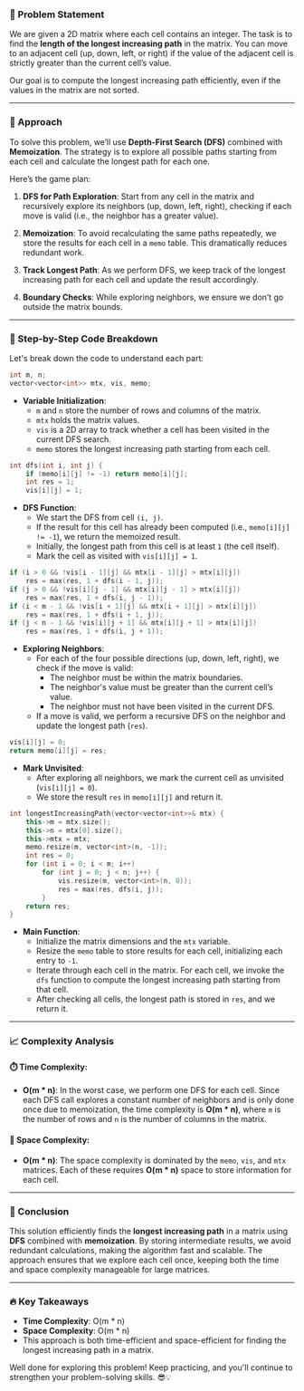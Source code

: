 ### 🚀 Problem Statement

We are given a 2D matrix where each cell contains an integer. The task is to find the **length of the longest increasing path** in the matrix. You can move to an adjacent cell (up, down, left, or right) if the value of the adjacent cell is strictly greater than the current cell’s value.

Our goal is to compute the longest increasing path efficiently, even if the values in the matrix are not sorted.

---

### 🧠 Approach

To solve this problem, we’ll use **Depth-First Search (DFS)** combined with **Memoization**. The strategy is to explore all possible paths starting from each cell and calculate the longest path for each one.

Here’s the game plan:

1. **DFS for Path Exploration**: Start from any cell in the matrix and recursively explore its neighbors (up, down, left, right), checking if each move is valid (i.e., the neighbor has a greater value).
   
2. **Memoization**: To avoid recalculating the same paths repeatedly, we store the results for each cell in a `memo` table. This dramatically reduces redundant work.

3. **Track Longest Path**: As we perform DFS, we keep track of the longest increasing path for each cell and update the result accordingly.

4. **Boundary Checks**: While exploring neighbors, we ensure we don’t go outside the matrix bounds.

---

### 🔨 Step-by-Step Code Breakdown

Let's break down the code to understand each part:

```cpp
int m, n;
vector<vector<int>> mtx, vis, memo;
```
- **Variable Initialization**:
  - `m` and `n` store the number of rows and columns of the matrix.
  - `mtx` holds the matrix values.
  - `vis` is a 2D array to track whether a cell has been visited in the current DFS search.
  - `memo` stores the longest increasing path starting from each cell.

```cpp
int dfs(int i, int j) {
    if (memo[i][j] != -1) return memo[i][j];
    int res = 1;
    vis[i][j] = 1;
```
- **DFS Function**:
  - We start the DFS from cell `(i, j)`.
  - If the result for this cell has already been computed (i.e., `memo[i][j] != -1`), we return the memoized result.
  - Initially, the longest path from this cell is at least `1` (the cell itself).
  - Mark the cell as visited with `vis[i][j] = 1`.

```cpp
if (i > 0 && !vis[i - 1][j] && mtx[i - 1][j] > mtx[i][j]) 
    res = max(res, 1 + dfs(i - 1, j));
if (j > 0 && !vis[i][j - 1] && mtx[i][j - 1] > mtx[i][j]) 
    res = max(res, 1 + dfs(i, j - 1));
if (i < m - 1 && !vis[i + 1][j] && mtx[i + 1][j] > mtx[i][j]) 
    res = max(res, 1 + dfs(i + 1, j));
if (j < n - 1 && !vis[i][j + 1] && mtx[i][j + 1] > mtx[i][j]) 
    res = max(res, 1 + dfs(i, j + 1));
```
- **Exploring Neighbors**:
  - For each of the four possible directions (up, down, left, right), we check if the move is valid:
    - The neighbor must be within the matrix boundaries.
    - The neighbor's value must be greater than the current cell’s value.
    - The neighbor must not have been visited in the current DFS.
  - If a move is valid, we perform a recursive DFS on the neighbor and update the longest path (`res`).

```cpp
vis[i][j] = 0;
return memo[i][j] = res;
```
- **Mark Unvisited**:
  - After exploring all neighbors, we mark the current cell as unvisited (`vis[i][j] = 0`).
  - We store the result `res` in `memo[i][j]` and return it.

```cpp
int longestIncreasingPath(vector<vector<int>>& mtx) {
    this->m = mtx.size();
    this->n = mtx[0].size();
    this->mtx = mtx;
    memo.resize(m, vector<int>(n, -1));
    int res = 0;
    for (int i = 0; i < m; i++) 
        for (int j = 0; j < n; j++) {
            vis.resize(m, vector<int>(n, 0));
            res = max(res, dfs(i, j));
        }
    return res;
}
```
- **Main Function**:
  - Initialize the matrix dimensions and the `mtx` variable.
  - Resize the `memo` table to store results for each cell, initializing each entry to `-1`.
  - Iterate through each cell in the matrix. For each cell, we invoke the `dfs` function to compute the longest increasing path starting from that cell.
  - After checking all cells, the longest path is stored in `res`, and we return it.

---

### 📈 Complexity Analysis

#### ⏱️ Time Complexity:
- **O(m * n)**: In the worst case, we perform one DFS for each cell. Since each DFS call explores a constant number of neighbors and is only done once due to memoization, the time complexity is **O(m * n)**, where `m` is the number of rows and `n` is the number of columns in the matrix.

#### 💾 Space Complexity:
- **O(m * n)**: The space complexity is dominated by the `memo`, `vis`, and `mtx` matrices. Each of these requires **O(m * n)** space to store information for each cell.

---

### 🏁 Conclusion

This solution efficiently finds the **longest increasing path** in a matrix using **DFS** combined with **memoization**. By storing intermediate results, we avoid redundant calculations, making the algorithm fast and scalable. The approach ensures that we explore each cell once, keeping both the time and space complexity manageable for large matrices.

---

### 🔥 Key Takeaways
- **Time Complexity**: O(m * n)
- **Space Complexity**: O(m * n)
- This approach is both time-efficient and space-efficient for finding the longest increasing path in a matrix.

Well done for exploring this problem! Keep practicing, and you'll continue to strengthen your problem-solving skills. 😎💡